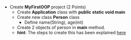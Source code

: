 * Create __MyFirstOOP__ project (2 Points)
    * Create __Application__ class with __public static void main__
    * Create new class __Person__ class
        * Define name(String), age(int)
    * Create 2 objects of person in __main__ method.
    * __hint__: The steps to create this has been explained [here](https://github.com/sairamaj/programmingclass/blob/master/sessions/Session6.MD)
    


